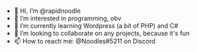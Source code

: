 - 👋 Hi, I’m @rapidnoodle
- 👀 I’m interested in programming, obv
- 🌱 I’m currently learning Wordpress (a bit of PHP) and C#
- 💞️ I’m looking to collaborate on any projects, because it's fun
- 📫 How to reach me: @Noodles#5211 on Discord

<!---
rapidnoodle/rapidnoodle is a ✨ special ✨ repository because its `README.md` (this file) appears on your GitHub profile.
You can click the Preview link to take a look at your changes.
--->
